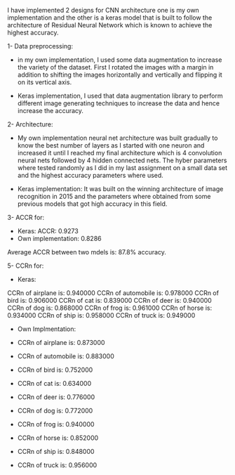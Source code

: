 
I have implemented 2 designs for CNN architecture one is my own implementation and the other is a keras model that is built to follow the architecture of Residual Neural Network which is known to achieve the highest accuracy.

1- Data preprocessing:

- in my own implementation, I used some data augmentation to increase the variety of the dataset. First I rotated the images with a margin in addition to shifting the images horizontally and vertically and flipping it on its vertical axis.

- Keras implementation, I used that data augmentation library to perform different image generating techniques to increase the data and hence increase the accuracy.

2- Architecture:

- My own implementation neural net architecture was built gradually to know the best number of layers as I started with one neuron and increased it until I reached my final architecture which is 4 convolution neural nets followed by 4 hidden connected nets. The hyber parameters where tested randomly as I did in my last assignment on a small data set and the highest
accuracy parameters where used.

- Keras implementation: It was built on the winning architecture of image recognition in 2015 and the parameters where obtained from some previous models that got high accuracy in this field. 

3- ACCR for:
- Keras: ACCR: 0.9273
- Own implementation: 0.8286

Average ACCR between two mdels is: 87.8% accuracy.

5- CCRn for:

- Keras:

CCRn of airplane is: 0.940000 
CCRn of automobile is: 0.978000 
CCRn of bird is: 0.906000
CCRn of cat is: 0.839000
CCRn of deer is: 0.940000 
CCRn of dog is: 0.868000 
CCRn of frog is: 0.961000 
CCRn of horse is: 0.934000 
CCRn of ship is: 0.958000 
CCRn of truck is: 0.949000

- Own Implmentation:

- CCRn of airplane is: 0.873000
- CCRn of automobile is: 0.883000
- CCRn of bird is: 0.752000
- CCRn of cat is: 0.634000
- CCRn of deer is: 0.776000
- CCRn of dog is: 0.772000
- CCRn of frog is: 0.940000
- CCRn of horse is: 0.852000
- CCRn of ship is: 0.848000
- CCRn of truck is: 0.956000
